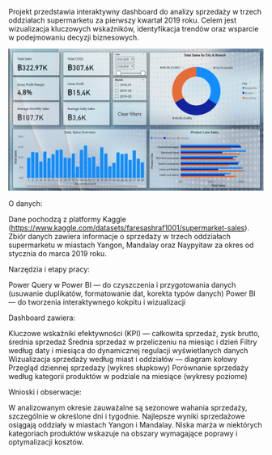 Projekt przedstawia interaktywny dashboard do analizy sprzedaży w trzech oddziałach supermarketu za pierwszy kwartał 2019 roku. Celem jest wizualizacja kluczowych wskaźników, identyfikacja trendów oraz wsparcie w podejmowaniu decyzji biznesowych.

![Projekt przedstawia interaktywny dashboard do analizy sprzedaży w trzech oddziałach supermarketu za pierwszy kwartał 2019 roku. Celem jest wizualizacja kluczowych wskaźników, identyfikacja trendów oraz wsparcie w podejmowaniu decyzji biznesowych.](image.png)

O danych:

Dane pochodzą z platformy Kaggle (https://www.kaggle.com/datasets/faresashraf1001/supermarket-sales). Zbiór danych zawiera informacje o sprzedaży w trzech oddziałach supermarketu w miastach Yangon, Mandalay oraz Naypyitaw za okres od stycznia do marca 2019 roku.

Narzędzia i etapy pracy:

Power Query w Power BI — do czyszczenia i przygotowania danych (usuwanie duplikatów, formatowanie dat, korekta typów danych) Power BI — do tworzenia interaktywnego kokpitu i wizualizacji

Dashboard zawiera:

Kluczowe wskaźniki efektywności (KPI) — całkowita sprzedaż, zysk brutto, średnia sprzedaż Średnia sprzedaż w przeliczeniu na miesiąc i dzień Filtry według daty i miesiąca do dynamicznej regulacji wyświetlanych danych Wizualizacja sprzedaży według miast i oddziałów — diagram kołowy Przegląd dziennej sprzedaży (wykres słupkowy) Porównanie sprzedaży według kategorii produktów w podziale na miesiące (wykresy poziome)

Wnioski i obserwacje:

W analizowanym okresie zauważalne są sezonowe wahania sprzedaży, szczególnie w określone dni i tygodnie. Najlepsze wyniki sprzedażowe osiągają oddziały w miastach Yangon i Mandalay. Niska marża w niektórych kategoriach produktów wskazuje na obszary wymagające poprawy i optymalizacji kosztów.

